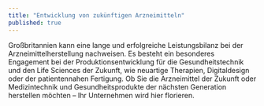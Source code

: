 ```yaml
---
title: "Entwicklung von zukünftigen Arzneimitteln"
published: true
---
```


Großbritannien kann eine lange und erfolgreiche Leistungsbilanz bei der Arzneimittelherstellung nachweisen. Es besteht ein besonderes Engagement bei der Produktionsentwicklung für die Gesundheitstechnik und den Life Sciences der Zukunft, wie neuartige Therapien, Digitaldesign oder der patientennahen Fertigung. Ob Sie die Arzneimittel der Zukunft oder Medizintechnik und Gesundheitsprodukte der nächsten Generation herstellen möchten – Ihr Unternehmen wird hier florieren.
